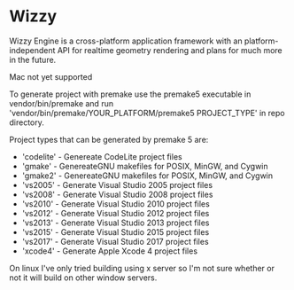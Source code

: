 # Wizzy
Wizzy Engine is a cross-platform application framework with an platform-independent API for realtime geometry rendering and plans for much more in the future.

Mac not yet supported

To generate project with premake use the premake5 executable in vendor/bin/premake and run 'vendor/bin/premake/YOUR_PLATFORM/premake5 PROJECT_TYPE' in repo directory.

Project types that can be generated by premake 5 are:
- 'codelite'  - Genereate CodeLite project files
- 'gmake'     - GenereateGNU makefiles for POSIX, MinGW, and Cygwin
- 'gmake2'    - GenereateGNU makefiles for POSIX, MinGW, and Cygwin
- 'vs2005'    - Generate Visual Studio 2005 project files
- 'vs2008'    - Generate Visual Studio 2008 project files
- 'vs2010'    - Generate Visual Studio 2010 project files
- 'vs2012'    - Generate Visual Studio 2012 project files
- 'vs2013'    - Generate Visual Studio 2013 project files
- 'vs2015'    - Generate Visual Studio 2015 project files
- 'vs2017'    - Generate Visual Studio 2017 project files
- 'xcode4'    - Generate Apple Xcode 4 project files

On linux I've only tried building using x server so I'm not sure whether or not it will build on other window servers.
